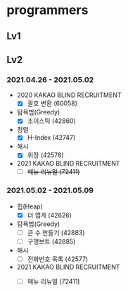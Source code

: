 # programmers

## Lv1


## Lv2
### 2021.04.26 - 2021.05.02

- 2020 KAKAO BLIND RECRUITMENT 
    - [x] 괄호 변환 (60058)
- 탐욕법(Greedy)
    - [x] 조이스틱 (42860)
- 정렬
    - [x] H-Index (42747)
- 해시
    - [x] 위장 (42578)
- 2021 KAKAO BLIND RECRUITMENT
    - [ ] ~~메뉴 리뉴얼 (72411)~~
    
### 2021.05.02 - 2021.05.09

- 힙(Heap)
    - [x] 더 맵게 (42626)
- 탐욕법(Greedy)
    - [ ] 큰 수 만들기 (42883)
    - [ ] 구명보트 (42885)
- 해시
    - [ ] 전화번호 목록 (42577)
- 2021 KAKAO BLIND RECRUITMENT
    - [ ] 메뉴 리뉴얼 (72411)



